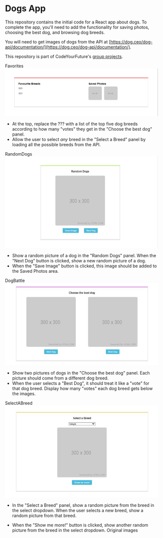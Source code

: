 # Dogs App

This repository contains the initial code for a React app about dogs. To complete the app, you'll need to add the functionality for saving photos, choosing the best dog, and browsing dog breeds.

You will need to get images of dogs from the API at [https://dog.ceo/dog-api/documentation/](https://dog.ceo/dog-api/documentation/).

This repository is part of CodeYourFuture's [group projects](https://github.com/CodeYourFuture/group-projects).  


Favorites
![Screenshot of project](favorites.png)
- At the top, replace the ??? with a list of the top five dog breeds according to how many "votes" they get in the "Choose the best dog" panel.
- Allow the user to select _any_ breed in the "Select a Breed" panel by loading all the possible breeds from the API.

RandomDogs
![Screenshot of project](RandomDogs.png)
- Show a random picture of a dog in the "Random Dogs" panel. When the "Next Dog" button is clicked, show a new random picture of a dog.
- When the "Save Image" button is clicked, this image should be added to the Saved Photos area.

DogBattle
![Screenshot of project](DogBattle.png)
- Show two pictures of dogs in the "Choose the best dog" panel. Each picture should come from a different dog breed. 
- When the user selects a "Best Dog", it should treat it like a "vote" for that dog breed. Display how many "votes" each dog breed gets below the images.

SelectABreed
![Screenshot of project](SelectABreed.png)
- In the "Select a Breed" panel, show a random picture from the breed in the select dropdown. When the user selects a new breed, show a random picture from that breed.

- When the "Show me more!" button is clicked, show another random picture from the breed in the select dropdown.
Original images 


<!-- ![Screenshot of project](screenshot-1.png)
![Screenshot of project](screenshot-2.png)


## What you need to do

- Show a random picture of a dog in the "Random Dogs" panel. When the "Next Dog" button is clicked, show a new random picture of a dog.
- When the "Save Image" button is clicked, this image should be added to the Saved Photos area.
- Show two pictures of dogs in the "Choose the best dog" panel. Each picture should come from a different dog breed. When the user selects a "Best Dog", it should treat it like a "vote" for that dog breed. Display how many "votes" each dog breed gets below the images.

- In the "Select a Breed" panel, show a random picture from the breed in the select dropdown. When the user selects a new breed, show a random picture from that breed.

- When the "Show me more!" button is clicked, show another random picture from the breed in the select dropdown.

## Stretch goals
- At the top, replace the ??? with a list of the top five dog breeds according to how many "votes" they get in the "Choose the best dog" panel.
- Allow the user to select _any_ breed in the "Select a Breed" panel by loading all the possible breeds from the API. -->
